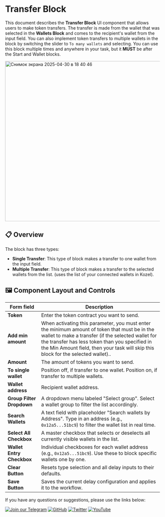 # Transfer Block

This document describes the **Transfer Block** UI component that allows users to make token transfers. The transfer is made from the wallet that was selected in the **Wallets Block** and comes to the recipient's wallet from the input field. You can also implement token transfers to multiple wallets in the block by switching the slider to `To many wallets` and selecting. You can use this block multiple times and anywhere in your task, but it **MUST** be after the Start and Wallet blocks.

<img width="520" alt="Снимок экрана 2025-04-30 в 18 40 46" src="https://github.com/user-attachments/assets/98b96d37-1a82-4a7e-9b5a-9fe774a513ba" />

## 📋 Overview

The block has three types:

- **Single Transfer**: This type of block makes a transfer to one wallet from the input field.
- **Multiple Transfer**: This type of block makes a transfer to the selected wallets from the list. (uses the list of your connected wallets in Kozel).

## 🖼 Component Layout and Controls

| Form field                   | Description                                                                                           |
|------------------------------|-------------------------------------------------------------------------------------------------------|
| **Token**                    | Enter the token contract you want to send.                            |
| **Add min amount**           | When activating this parameter, you must enter the minimum amount of token that must be in the wallet to make a transfer (if the selected wallet for the transfer has less token than you specified in the Min Amount field, then your task will skip this block for the selected wallet)..                                    |
| **Amount**                   | The amount of tokens you want to send.                      |
| **To single wallet**         | Position off, if transfer to one wallet. Position on, if transfer to multiple wallets.                     |
| **Wallet address**           | Recipient wallet address.         |
| **Group Filter Dropdown**    | A dropdown menu labeled "Select group". Select a wallet group to filter the list accordingly.                                                        |
| **Search Wallets**           | A text field with placeholder "Search wallets by Address". Type in an address (e.g., `0x12a5...51bc9`) to filter the wallet list in real time.       |
| **Select All Checkbox**      | A master checkbox that selects or deselects all currently visible wallets in the list.                                                               |
| **Wallet Entry Checkbox**    | Individual checkboxes for each wallet address (e.g., `0x12a5...51bc9`). Use these to block specific wallets one by one.                             |
| **Clear Button**             | Resets type selection and all delay inputs to their defaults.                                         |
| **Save Button**              | Saves the current delay configuration and applies it to the workflow.                                 |

If you have any questions or suggestions, please use the links below:

[![Join our Telegram](https://img.shields.io/badge/Telegram-2CA5E0?style=for-the-badge&logo=telegram&logoColor=white)](https://t.me/hidden_coding)
[![GitHub](https://img.shields.io/badge/GitHub-181717?style=for-the-badge&logo=github&logoColor=white)](https://github.com/HiddenCodeDevs/)
[![Twitter](https://img.shields.io/badge/Twitter-1DA1F2?style=for-the-badge&logo=x&logoColor=white)](https://x.com/hidden_coding)
[![YouTube](https://img.shields.io/badge/YouTube-FF0000?style=for-the-badge&logo=youtube&logoColor=white)](https://www.youtube.com/@flaming_chameleon)
